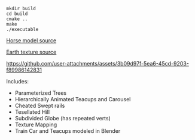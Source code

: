 ```
mkdir build
cd build
cmake ..
make
./executable
```

[Horse model source](https://sketchfab.com/3d-models/horse-low-poly-base-mesh-b2d8cc3ba9e54f9fb6299120ce0d3fcf)

[Earth texture source](https://www.solarsystemscope.com/textures/)

https://github.com/user-attachments/assets/3b09d97f-5ea6-45cd-9203-f89986142831

Includes:
- Parameterized Trees
- Hierarchically Animated Teacups and Carousel
- Cheated Swept rails
- Tesellated Hill
- Subdivided Globe (has repeated verts)
- Texture Mapping
- Train Car and Teacups modeled in Blender
